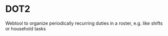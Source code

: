 # DOT2
Webtool to organize periodically recurring duties in a roster, e.g. like shifts or household tasks

